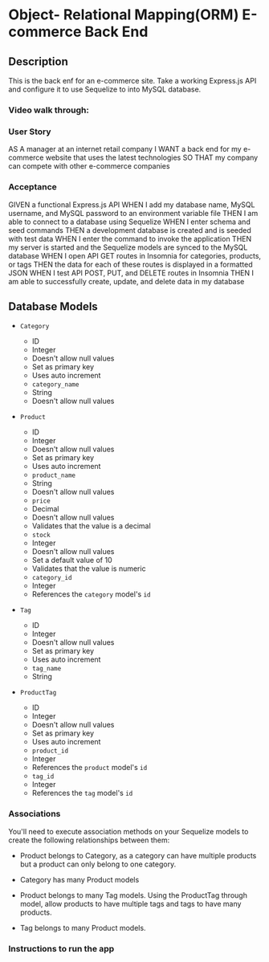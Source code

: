 # Object- Relational Mapping(ORM) E-commerce Back End 

## Description 
This is the back enf for an e-commerce site. Take a working Express.js API and configure it to use Sequelize to into MySQL database.

### Video walk through:

### User Story
AS A manager at an internet retail company
I WANT a back end for my e-commerce website that uses the latest technologies
SO THAT my company can compete with other e-commerce companies

### Acceptance 
GIVEN a functional Express.js API
WHEN I add my database name, MySQL username, and MySQL password to an environment variable file
THEN I am able to connect to a database using Sequelize
WHEN I enter schema and seed commands
THEN a development database is created and is seeded with test data
WHEN I enter the command to invoke the application
THEN my server is started and the Sequelize models are synced to the MySQL database
WHEN I open API GET routes in Insomnia for categories, products, or tags
THEN the data for each of these routes is displayed in a formatted JSON
WHEN I test API POST, PUT, and DELETE routes in Insomnia
THEN I am able to successfully create, update, and delete data in my database

## Database Models

* `Category`

    * ID 
    * Integer
    * Doesn't allow null values
    * Set as primary key
    * Uses auto increment
    * `category_name`
    * String
    * Doesn't allow null values

* `Product`

    * ID
    * Integer
    * Doesn't allow null values
    * Set as primary key
    * Uses auto increment
    * `product_name`
    * String
    * Doesn't allow null values
    * `price`
    * Decimal
    * Doesn't allow null values
    * Validates that the value is a decimal
    * `stock`
    * Integer
    * Doesn't allow null values
    * Set a default value of 10
    * Validates that the value is numeric
    * `category_id`
    * Integer
    * References the `category` model's `id`

* `Tag`

    * ID
    * Integer
    * Doesn't allow null values
    * Set as primary key
    * Uses auto increment
    * `tag_name`
    * String

* `ProductTag`
    
    * ID
    * Integer
    * Doesn't allow null values
    * Set as primary key
    * Uses auto increment
    * `product_id`
    * Integer
    * References the `product` model's `id`
    * `tag_id`
    * Integer
    * References the `tag` model's `id`

### Associations
You'll need to execute association methods on your Sequelize models to create the following relationships between them: 

* Product belongs to Category, as a category can have multiple products but a product can only belong to one category.

* Category has many Product models

* Product belongs to many Tag models. Using the ProductTag through model, allow products to have multiple tags and tags to have many products.

* Tag belongs to many Product models. 

### Instructions to run the app
